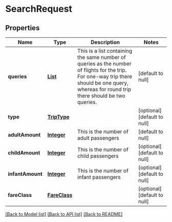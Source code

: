 # SearchRequest
## Properties

Name | Type | Description | Notes
------------ | ------------- | ------------- | -------------
**queries** | [**List**](Query.md) | This is a list containing the same number of queries as the number of flights for the trip. For one-way trip there should be one query, whereas for round trip there should be two queries. | [default to null]
**type** | [**TripType**](TripType.md) |  | [optional] [default to null]
**adultAmount** | [**Integer**](integer.md) | This is the number of adult passengers | [default to null]
**childAmount** | [**Integer**](integer.md) | This is the number of child passengers | [optional] [default to null]
**infantAmount** | [**Integer**](integer.md) | This is the number of infant passengers | [optional] [default to null]
**fareClass** | [**FareClass**](FareClass.md) |  | [optional] [default to null]

[[Back to Model list]](../README.md#documentation-for-models) [[Back to API list]](../README.md#documentation-for-api-endpoints) [[Back to README]](../README.md)

